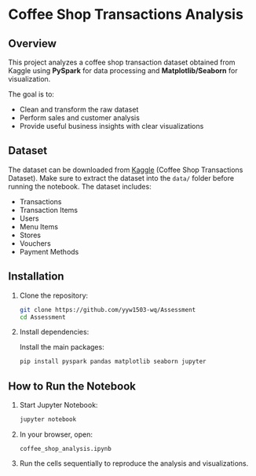 # Coffee Shop Transactions Analysis

## Overview

This project analyzes a coffee shop transaction dataset obtained from Kaggle using **PySpark** for data processing and **Matplotlib/Seaborn** for visualization.

The goal is to:

* Clean and transform the raw dataset
* Perform sales and customer analysis
* Provide useful business insights with clear visualizations

## Dataset

The dataset can be downloaded from [Kaggle](https://www.kaggle.com/datasets/geraldooizx/g-coffee-shop-transaction-202307-to-202506) (Coffee Shop Transactions Dataset).
Make sure to extract the dataset into the `data/` folder before running the notebook.
The dataset includes:

* Transactions
* Transaction Items
* Users
* Menu Items
* Stores
* Vouchers
* Payment Methods

## Installation

1. Clone the repository:

   ```bash
   git clone https://github.com/yyw1503-wq/Assessment
   cd Assessment
   ```

2. Install dependencies:

   Install the main packages:

   ```bash
   pip install pyspark pandas matplotlib seaborn jupyter
   ```

## How to Run the Notebook

1. Start Jupyter Notebook:

   ```bash
   jupyter notebook
   ```

2. In your browser, open:

   ```
   coffee_shop_analysis.ipynb
   ```

3. Run the cells sequentially to reproduce the analysis and visualizations.

